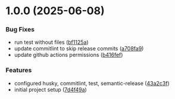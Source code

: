 # 1.0.0 (2025-06-08)


### Bug Fixes

* run test without files ([bf1125a](https://github.com/AlgorBerunDev/react-starter/commit/bf1125a6862e64c00138f905a642c244eacfc9ce))
* update commitlint to skip release commits ([a708fa9](https://github.com/AlgorBerunDev/react-starter/commit/a708fa9bebe9f70be1463d8a01f3ca72b46ea2e5))
* update github actions permissions ([b416fef](https://github.com/AlgorBerunDev/react-starter/commit/b416fefc3313534e65bfd0f3eaf0acf256297362))


### Features

* configured husky, commitlint, test, semantic-release ([43a2c3f](https://github.com/AlgorBerunDev/react-starter/commit/43a2c3f524b25b9eef5147827215b0aeb18dd36a))
* initial project setup ([7d4f49a](https://github.com/AlgorBerunDev/react-starter/commit/7d4f49a5ac93eed6ecd2355c7fa538b481882c5f))
